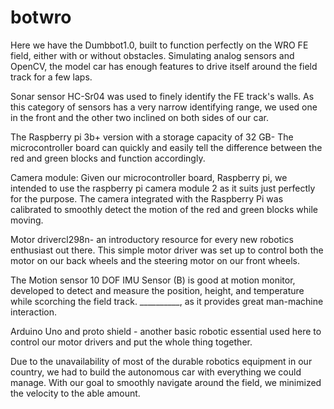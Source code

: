 # botwro
Here we have the Dumbbot1.0, built to function perfectly on the WRO FE field, either with or without obstacles. Simulating analog sensors and OpenCV, the model car has enough features to drive itself around the field track for a few laps. 


Sonar sensor HC-Sr04 was used to finely identify the FE track's walls. As this category of sensors has a very narrow identifying range, we used one in the front and the other two inclined on both sides of our car. 

The Raspberry pi 3b+ version with a storage capacity of 32 GB- The microcontroller board can quickly and easily tell the difference between the red and green blocks and function accordingly.  

Camera module: Given our microcontroller board, Raspberry pi, we intended to use the raspberry pi camera module 2 as it suits just perfectly for the purpose. The camera integrated with the Raspberry Pi was calibrated to smoothly detect the motion of the red and green blocks while moving. 

Motor drivercl298n- an introductory resource for every new robotics enthusiast out there. This simple motor driver was set up to control both the motor on our back wheels and the steering motor on our front wheels.

The Motion sensor 10 DOF IMU Sensor (B) is good at motion monitor, developed to detect and measure the position, height, and temperature while scorching the field track. __________, as it provides great man-machine interaction. 

Arduino Uno and proto shield - another basic robotic essential used here to control our motor drivers and put the whole thing together.

Due to the unavailability of most of the durable robotics equipment in our country, we had to build the autonomous car with everything we could manage. With our goal to smoothly navigate around the field, we minimized the velocity to the able amount.
